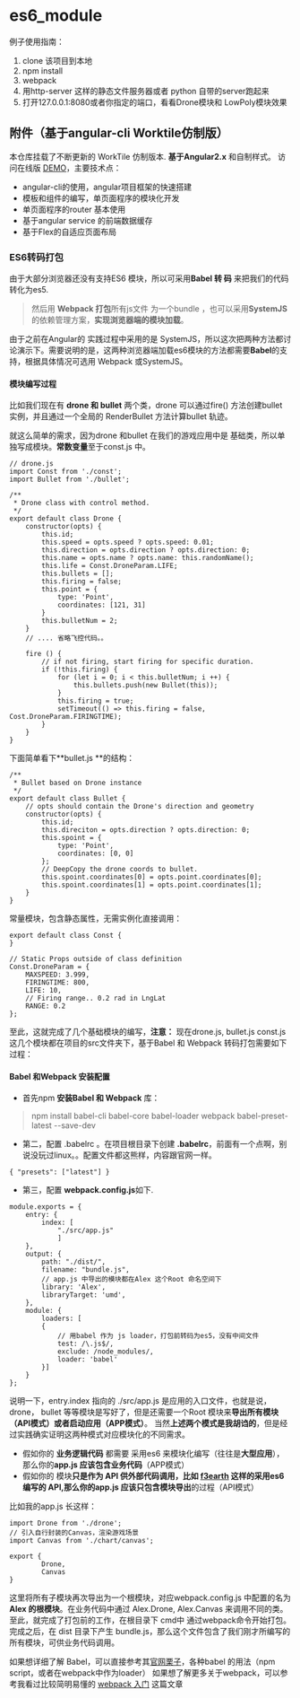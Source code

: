 # es6_module

例子使用指南：

1. clone 该项目到本地
2. npm install
3. webpack
4. 用http-server 这样的静态文件服务器或者 python 自带的server跑起来
5. 打开127.0.0.1:8080或者你指定的端口，看看Drone模块和 LowPoly模块效果

## 附件（基于angular-cli Worktile仿制版）
本仓库挂载了不断更新的 WorkTile 仿制版本. **基于Angular2.x** 和自制样式。
访问在线版 [DEMO](http://123.206.201.245:3000/)，主要技术点：

- angular-cli的使用，angular项目框架的快速搭建
- 模板和组件的编写，单页面程序的模块化开发
- 单页面程序的router 基本使用
- 基于angular service 的前端数据缓存
- 基于Flex的自适应页面布局

### ES6转码打包

由于大部分浏览器还没有支持ES6 模块，所以可采用**Babel 转
码** 来把我们的代码转化为es5.
> 然后用 **Webpack 打包**所有js文件 为一个bundle ，也可以采用**SystemJS**的依赖管理方案，**实现浏览器端的模块加载**。

由于之前在Angular的 实践过程中采用的是 SystemJS，所以这次把两种方法都讨论演示下。需要说明的是，这两种浏览器端加载es6模块的方法都需要**Babel**的支持，根据具体情况可选用 Webpack 或SystemJS。

#### 模块编写过程
 
比如我们现在有 **drone 和 bullet** 两个类，drone 可以通过fire() 方法创建bullet 实例，并且通过一个全局的 RenderBullet 方法计算bullet 轨迹。

就这么简单的需求，因为drone 和bullet 在我们的游戏应用中是 基础类，所以单独写成模块。**常数变量**至于const.js 中。
```
// drone.js
import Const from './const';
import Bullet from './bullet';

/**
 * Drone class with control method.
 */
export default class Drone {
    constructor(opts) {
        this.id;
        this.speed = opts.speed ? opts.speed: 0.01;
        this.direction = opts.direction ? opts.direction: 0;
        this.name = opts.name ? opts.name: this.randomName();
        this.life = Const.DroneParam.LIFE;
        this.bullets = [];
        this.firing = false;
        this.point = {
            type: 'Point',
            coordinates: [121, 31]
        }
        this.bulletNum = 2;
    }
    // .... 省略飞控代码。。  
  
    fire () {
        // if not firing, start firing for specific duration.
        if (!this.firing) {
            for (let i = 0; i < this.bulletNum; i ++) {
                this.bullets.push(new Bullet(this));
            }
            this.firing = true;
            setTimeout(() => this.firing = false, Cost.DroneParam.FIRINGTIME);
        }
    }
}
```
下面简单看下**bullet.js **的结构：
```
/**
 * Bullet based on Drone instance
 */
export default class Bullet {
    // opts should contain the Drone's direction and geometry
    constructor(opts) {
        this.id;
        this.direciton = opts.direction ? opts.direction: 0;
        this.spoint = {
            type: 'Point',
            coordinates: [0, 0]
        };
        // DeepCopy the drone coords to bullet.
        this.spoint.coordinates[0] = opts.point.coordinates[0];
        this.spoint.coordinates[1] = opts.point.coordinates[1];
    }
}
```
常量模块，包含静态属性，无需实例化直接调用：
```
export default class Const {
}

// Static Props outside of class definition
Const.DroneParam = {
    MAXSPEED: 3.999,
    FIRINGTIME: 800,
    LIFE: 10,
    // Firing range.. 0.2 rad in LngLat
    RANGE: 0.2 
};
```
至此，这就完成了几个基础模块的编写，**注意：** 现在drone.js, bullet.js const.js 这几个模块都在项目的src文件夹下，基于Babel 和 Webpack 转码打包需要如下过程：

#### Babel 和Webpack 安装配置

* 首先npm **安装Babel 和 Webpack** 库：
> npm install babel-cli babel-core babel-loader webpack babel-preset-latest --save-dev

* 第二，配置 .babelrc 。在项目根目录下创建 **.babelrc**，前面有一个点啊，别说没玩过linux。。配置文件都这熊样，内容跟官网一样。
```
{ "presets": ["latest"] }
```
* 第三，配置 **webpack.config.js**如下.

```
module.exports = {
    entry: {
        index: [
            "./src/app.js"
            ]
    },
    output: {
        path: "./dist/",
        filename: "bundle.js",
        // app.js 中导出的模块都在Alex 这个Root 命名空间下
        library: 'Alex',
        libraryTarget: 'umd',
    },
    module: {
        loaders: [
        {
            // 用babel 作为 js loader，打包前转码为es5，没有中间文件
            test: /\.js$/,
            exclude: /node_modules/,
            loader: 'babel'
        }]
    }
};

```
说明一下，entry.index 指向的 ./src/app.js 是应用的入口文件，也就是说，drone， bullet 等等模块是写好了，但是还需要一个Root 模块来**导出所有模块（API模式）或者启动应用（APP模式）**。 当然**上述两个模式是我胡诌的**，但是经过实践确实证明这两种模式对应模块化的不同需求。

* 假如你的 **业务逻辑代码** 都需要 采用es6 来模块化编写（往往是**大型应用**），那么你的**app.js 应该包含业务代码**（APP模式） 
* 假如你的 模块**只是作为 API **供外部代码调用，比如 [f3earth](https://github.com/f3earth/f3earth) 这样的采用es6 编写的 API,那么你的app.js 应该只包含**模块导出**的过程（API模式）

比如我的app.js 长这样：
```
import Drone from './drone';
// 引入自行封装的Canvas，渲染游戏场景
import Canvas from './chart/canvas';

export {
        Drone,
        Canvas
} 
```
这里将所有子模块再次导出为一个根模块，对应webpack.config.js 中配置的名为 **Alex 的根模块**。在业务代码中通过 Alex.Drone, Alex.Canvas 来调用不同的类。
至此，就完成了打包前的工作，在根目录下 cmd中 通过webpack命令开始打包。完成之后，在 dist 目录下产生 bundle.js，那么这个文件包含了我们刚才所编写的所有模块，可供业务代码调用。

如果想详细了解 Babel，可以直接参考其[官网栗子](http://babeljs.io/docs/setup/)，各种babel 的用法（npm script，或者在webpack中作为loader）
如果想了解更多关于webpack，可以参考我看过比较简明易懂的 [webpack 入门](http://www.w2bc.com/Article/50764) 这篇文章